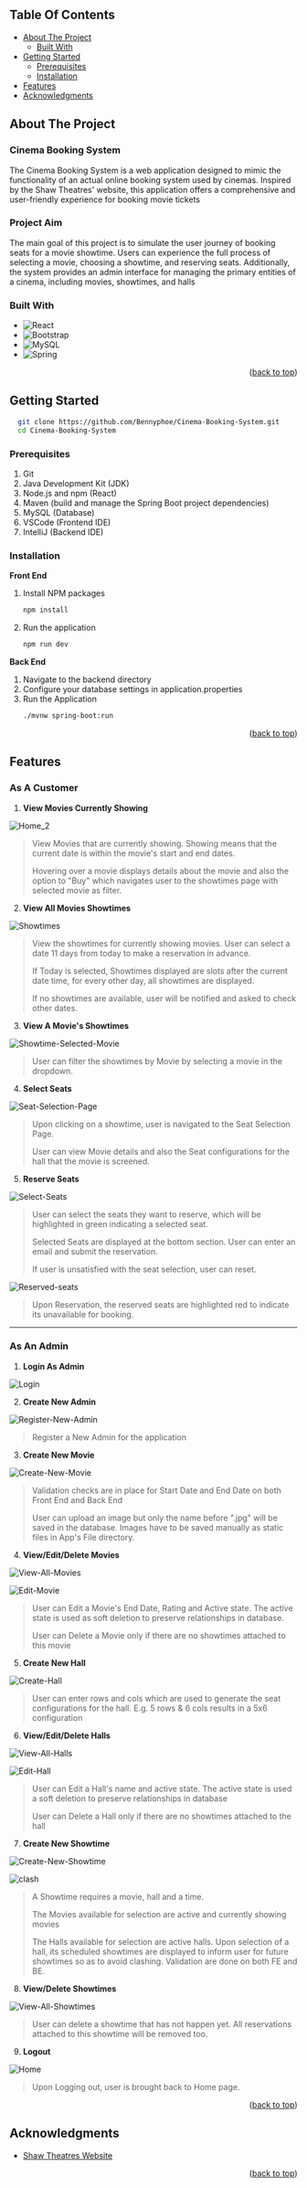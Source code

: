 <!-- Improved compatibility of back to top link: See: https://github.com/othneildrew/Best-README-Template/pull/73 -->
<a id="readme-top"></a>


## Table Of Contents
- [About The Project](#about)
  - [Built With](#built-with)
- [Getting Started](#getting-started)
  - [Prerequisites](#prerequisites)
  - [Installation](#installation)
- [Features](#features)
- [Acknowledgments](#acknowledgments)



<!-- ABOUT THE PROJECT -->
<div id="about"></div>

## About The Project

### Cinema Booking System

The Cinema Booking System is a web application designed to mimic the functionality of an actual online booking system used by cinemas. Inspired by the Shaw Theatres' website, this application offers a comprehensive and user-friendly experience for booking movie tickets

### Project Aim

The main goal of this project is to simulate the user journey of booking seats for a movie showtime. Users can experience the full process of selecting a movie, choosing a showtime, and reserving seats. Additionally, the system provides an admin interface for managing the primary entities of a cinema, including movies, showtimes, and halls

### Built With
<div id="built-with"></div>

* ![React](https://img.shields.io/badge/React-20232A?style=for-the-badge&logo=react&logoColor=61DAFB)
* ![Bootstrap](https://img.shields.io/badge/bootstrap-%238511FA.svg?style=for-the-badge&logo=bootstrap&logoColor=white)
* ![MySQL](https://img.shields.io/badge/mysql-4479A1.svg?style=for-the-badge&logo=mysql&logoColor=white)
* ![Spring](https://img.shields.io/badge/spring-%236DB33F.svg?style=for-the-badge&logo=spring&logoColor=white)


<p align="right">(<a href="#readme-top">back to top</a>)</p>


## Getting Started

 ```sh
   git clone https://github.com/Bennyphoe/Cinema-Booking-System.git
   cd Cinema-Booking-System
 ```

### Prerequisites

1. Git
2. Java Development Kit (JDK)
3. Node.js and npm (React)
4. Maven (build and manage the Spring Boot project dependencies)
5. MySQL (Database)
6. VSCode (Frontend IDE)
7. IntelliJ (Backend IDE)

### Installation

**Front End** <br>

1. Install NPM packages
   ```sh
   npm install
   ```
2. Run the application
    ```sh
   npm run dev
   ```
**Back End** <br>
1. Navigate to the backend directory
2. Configure your database settings in application.properties
3. Run the Application 
    ```sh
   ./mvnw spring-boot:run
   ```

<p align="right">(<a href="#readme-top">back to top</a>)</p>


## Features

### As A Customer

1. **View Movies Currently Showing**

![Home_2](https://github.com/Bennyphoe/Cinema-Booking-System/assets/48516318/d5ba82a9-b0d0-4a10-8d4c-54de027c88aa)

> View Movies that are currently showing. Showing means that the current date is within the movie's start and end dates.
>
> Hovering over a movie displays details about the movie and also the option to "Buy" which navigates user to the showtimes page with selected movie as filter.

2. **View All Movies Showtimes**

![Showtimes](https://github.com/Bennyphoe/Cinema-Booking-System/assets/48516318/2bc07f3b-dc2e-43f4-a149-68b5185cd875)

> View the showtimes for currently showing movies. User can select a date 11 days from today to make a reservation in advance.
>
> If Today is selected, Showtimes displayed are slots after the current date time, for every other day, all showtimes are displayed.
>
> If no showtimes are available, user will be notified and asked to check other dates.

3. **View A Movie's Showtimes**

![Showtime-Selected-Movie](https://github.com/Bennyphoe/Cinema-Booking-System/assets/48516318/8d1554dc-96ec-4702-b829-6cfe81d8521f)

> User can filter the showtimes by Movie by selecting a movie in the dropdown.

4. **Select Seats**

![Seat-Selection-Page](https://github.com/Bennyphoe/Cinema-Booking-System/assets/48516318/ccc2db18-e821-4b37-b733-5c3a28ac2735)

> Upon clicking on a showtime, user is navigated to the Seat Selection Page.
>
> User can view Movie details and also the Seat configurations for the hall that the movie is screened. 

5. **Reserve Seats**

![Select-Seats](https://github.com/Bennyphoe/Cinema-Booking-System/assets/48516318/b148669a-e0a1-4ba3-af4b-71b909e5f1a6)

> User can select the seats they want to reserve, which will be highlighted in green indicating a selected seat.
>
> Selected Seats are displayed at the bottom section. User can enter an email and submit the reservation.
>
> If user is unsatisfied with the seat selection, user can reset.

![Reserved-seats](https://github.com/Bennyphoe/Cinema-Booking-System/assets/48516318/b265f7f0-a098-4828-a948-e5490d2cc8bc)

> Upon Reservation, the reserved seats are highlighted red to indicate its unavailable for booking.

---

### As An Admin

1. **Login As Admin**

![Login](https://github.com/Bennyphoe/Cinema-Booking-System/assets/48516318/ce5c91b4-d46f-4884-8430-b6f92ac8686f)

2. **Create New Admin**

![Register-New-Admin](https://github.com/Bennyphoe/Cinema-Booking-System/assets/48516318/e66ad6e5-5f6e-46d1-b4a4-88774e185abd)

> Register a New Admin for the application

3. **Create New Movie**

![Create-New-Movie](https://github.com/Bennyphoe/Cinema-Booking-System/assets/48516318/c51c7a6b-f202-430b-9846-257845865d1c)

> Validation checks are in place for Start Date and End Date on both Front End and Back End
> 
> User can upload an image but only the name before ".jpg" will be saved in the database. Images have to be saved manually as static files in App's File directory.

4. **View/Edit/Delete Movies**

![View-All-Movies](https://github.com/Bennyphoe/Cinema-Booking-System/assets/48516318/0be69523-6561-4966-ac23-6654988ef292)

![Edit-Movie](https://github.com/Bennyphoe/Cinema-Booking-System/assets/48516318/70bf9f1d-9073-4917-a4de-47dc91a63556)

> User can Edit a Movie's End Date, Rating and Active state. The active state is used as soft deletion to preserve relationships in database.
>
> User can Delete a Movie only if there are no showtimes attached to this movie

5. **Create New Hall**

![Create-Hall](https://github.com/Bennyphoe/Cinema-Booking-System/assets/48516318/bb042990-d03a-4086-98a2-d7fe6f1418e8)

> User can enter rows and cols which are used to generate the seat configurations for the hall. E.g. 5 rows & 6 cols results in a 5x6 configuration

6. **View/Edit/Delete Halls**

![View-All-Halls](https://github.com/Bennyphoe/Cinema-Booking-System/assets/48516318/9018016d-5937-4028-9a4c-14027123a572)

![Edit-Hall](https://github.com/Bennyphoe/Cinema-Booking-System/assets/48516318/3f8ace33-11ff-4418-8cfd-984e8e03f1cb)

> User can Edit a Hall's name and active state. The active state is used a soft deletion to preserve relationships in database
>
> User can Delete a Hall only if there are no showtimes attached to the hall

7. **Create New Showtime**

![Create-New-Showtime](https://github.com/Bennyphoe/Cinema-Booking-System/assets/48516318/e254b8af-a936-41ec-bb88-569f1ae13bfb)

![clash](https://github.com/Bennyphoe/Cinema-Booking-System/assets/48516318/748ce641-3704-4a3d-9b79-21bb5b0c82fb)

> A Showtime requires a movie, hall and a time.
>
> The Movies available for selection are active and currently showing movies
>
> The Halls available for selection are active halls. Upon selection of a hall, its scheduled showtimes are displayed to inform user for future showtimes so as to avoid clashing. Validation are done on both FE and BE.

8. **View/Delete Showtimes**

![View-All-Showtimes](https://github.com/Bennyphoe/Cinema-Booking-System/assets/48516318/c9b90563-3631-46fe-b895-d43e4043619a)

> User can delete a showtime that has not happen yet. All reservations attached to this showtime will be removed too.

9. **Logout**

![Home](https://github.com/Bennyphoe/Cinema-Booking-System/assets/48516318/f721de9a-b5a2-458c-889e-8e675bce4780)

> Upon Logging out, user is brought back to Home page.


<p align="right">(<a href="#readme-top">back to top</a>)</p>


<!-- ACKNOWLEDGMENTS -->
## Acknowledgments

* [Shaw Theatres Website](https://shaw.sg/)

<p align="right">(<a href="#readme-top">back to top</a>)</p>
